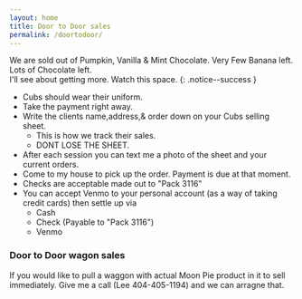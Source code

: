 ```yaml
---
layout: home
title: Door to Door sales
permalink: /doortodoor/
---
```


We are sold out of Pumpkin, Vanilla & Mint Chocolate. Very Few Banana left.<br/>
Lots of Chocolate left.<br/>
I'll see about getting more. Watch this space.
{: .notice--success }

- Cubs should wear their uniform.
- Take the payment right away.
- Write the clients name,address,& order down on your Cubs selling sheet. 
    - This is how we track their sales. 
    - DONT LOSE THE SHEET.
- After each session you can text me a photo of the sheet and your current orders.
- Come to my house to pick up the order. Payment is due at that moment.
- Checks are acceptable made out to "Pack 3116"
- You can accept Venmo to your personal account (as a way of taking credit cards) then settle up via
    - Cash
    - Check (Payable to "Pack 3116")
    - Venmo

### Door to Door wagon sales

If you would like to pull a waggon with actual Moon Pie product in it to sell immediately. Give me a call (Lee 404-405-1194) and we can arragne that.

